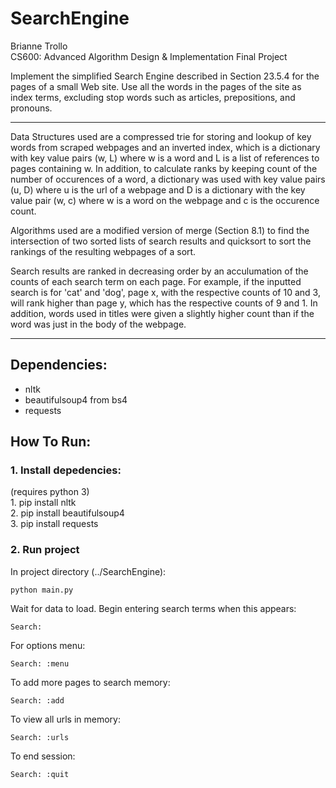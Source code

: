 # SearchEngine
Brianne Trollo  
CS600: Advanced Algorithm Design & Implementation
Final Project  

Implement the simplified Search Engine described in Section 23.5.4 for the pages of a small Web site. Use all the words in the pages of the site as index terms, excluding stop words such as articles, prepositions, and pronouns.

---

Data Structures used are a compressed trie for storing and lookup of key words from scraped webpages and an inverted index, which is a dictionary with key value pairs (w, L) where w is a word and L is a list of references to pages containing w. In addition, to calculate ranks by keeping count of the number of occurences of a word, a dictionary was used with key value pairs (u, D) where u is the url of a webpage and D is a dictionary with the key value pair (w, c) where w is a word on the webpage and c is the occurence count.

Algorithms used are a modified version of merge (Section 8.1) to find the intersection of two sorted lists of search results and quicksort to sort the rankings of the resulting webpages of a sort.

Search results are ranked in decreasing order by an acculumation of the counts of each search term on each page. For example, if the inputted search is for 'cat' and 'dog', page x, with the respective counts of 10 and 3, will rank higher than page y, which has the respective counts of 9 and 1. In addition, words used in titles were given a slightly higher count than if the word was just in the body of the webpage.

---
## Dependencies:
* nltk
* beautifulsoup4 from bs4
* requests

## How To Run:
### 1. Install depedencies:
(requires python 3)  
    1. pip install nltk  
    2. pip install beautifulsoup4  
    3. pip install requests

### 2. Run project
In project directory (../SearchEngine):
~~~
python main.py
~~~
Wait for data to load. Begin entering search terms when this appears:
~~~
Search:
~~~
For options menu:
~~~
Search: :menu
~~~
To add more pages to search memory:
~~~
Search: :add
~~~
To view all urls in memory:
~~~
Search: :urls
~~~
To end session:
~~~
Search: :quit
~~~